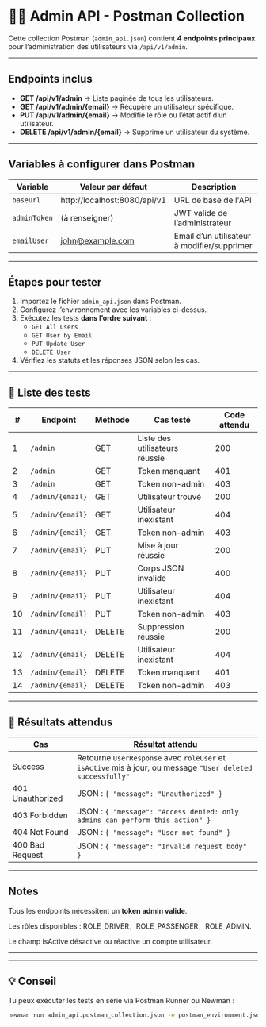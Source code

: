# 🧑‍💼 Admin API - Postman Collection

Cette collection Postman (`admin_api.json`) contient **4 endpoints principaux** pour l’administration des utilisateurs via `/api/v1/admin`.

---

## Endpoints inclus

- **GET /api/v1/admin** → Liste paginée de tous les utilisateurs.
- **GET /api/v1/admin/{email}** → Récupère un utilisateur spécifique.
- **PUT /api/v1/admin/{email}** → Modifie le rôle ou l’état actif d’un utilisateur.
- **DELETE /api/v1/admin/{email}** → Supprime un utilisateur du système.

---

## Variables à configurer dans Postman

| Variable         | Valeur par défaut             | Description                                  |
|------------------|-------------------------------|----------------------------------------------|
| `baseUrl`        | http://localhost:8080/api/v1  | URL de base de l'API                         |
| `adminToken`     | (à renseigner)                | JWT valide de l’administrateur               |
| `emailUser`      | john@example.com              | Email d’un utilisateur à modifier/supprimer  |

---

## Étapes pour tester

1. Importez le fichier `admin_api.json` dans Postman.
2. Configurez l’environnement avec les variables ci-dessus.
3. Exécutez les tests **dans l’ordre suivant** :
    - `GET All Users`
    - `GET User by Email`
    - `PUT Update User`
    - `DELETE User`
4. Vérifiez les statuts et les réponses JSON selon les cas.

---

## 🧪 Liste des tests

| # | Endpoint | Méthode | Cas testé | Code attendu |
|--|-----------|----------|-----------|---------------|
| 1 | `/admin` | GET | Liste des utilisateurs réussie | 200 |
| 2 | `/admin` | GET | Token manquant | 401 |
| 3 | `/admin` | GET | Token non-admin | 403 |
| 4 | `/admin/{email}` | GET | Utilisateur trouvé | 200 |
| 5 | `/admin/{email}` | GET | Utilisateur inexistant | 404 |
| 6 | `/admin/{email}` | GET | Token non-admin | 403 |
| 7 | `/admin/{email}` | PUT | Mise à jour réussie | 200 |
| 8 | `/admin/{email}` | PUT | Corps JSON invalide | 400 |
| 9 | `/admin/{email}` | PUT | Utilisateur inexistant | 404 |
| 10 | `/admin/{email}` | PUT | Token non-admin | 403 |
| 11 | `/admin/{email}` | DELETE | Suppression réussie | 200 |
| 12 | `/admin/{email}` | DELETE | Utilisateur inexistant | 404 |
| 13 | `/admin/{email}` | DELETE | Token manquant | 401 |
| 14 | `/admin/{email}` | DELETE | Token non-admin | 403 |

---

## 🧾 Résultats attendus

| Cas | Résultat attendu |
|------|------------------|
| Success | Retourne `UserResponse` avec `roleUser` et `isActive` mis à jour, ou message `"User deleted successfully"` |
| 401 Unauthorized | JSON : `{ "message": "Unauthorized" }` |
| 403 Forbidden | JSON : `{ "message": "Access denied: only admins can perform this action" }` |
| 404 Not Found | JSON : `{ "message": "User not found" }` |
| 400 Bad Request | JSON : `{ "message": "Invalid request body" }` |

---

## Notes

Tous les endpoints nécessitent un **token admin valide**.

Les rôles disponibles : ROLE_DRIVER`, `ROLE_PASSENGER`, `ROLE_ADMIN.

Le champ isActive désactive ou réactive un compte utilisateur.

---

---

## 💡 Conseil
Tu peux exécuter les tests en série via Postman Runner ou Newman :
```bash
newman run admin_api.postman_collection.json -e postman_environment.json